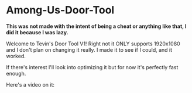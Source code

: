# Among-Us-Door-Tool
**This was not made with the intent of being a cheat or anything like that, I did it because I was lazy.**

Welcome to Tevin's Door Tool V1!
Right not it ONLY supports 1920x1080 and I don't plan on changing it really.
I made it to see if I could, and it worked.

If there's interest I'll look into optimizing it but for now it's perfectly fast enough.

Here's a video on it:
